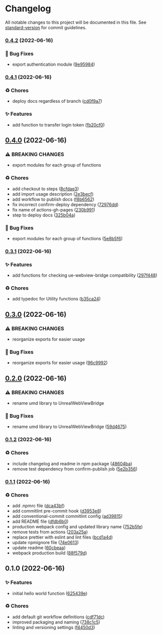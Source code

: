# Changelog

All notable changes to this project will be documented in this file. See [standard-version](https://github.com/conventional-changelog/standard-version) for commit guidelines.

### [0.4.2](https://github.com/KL-Engineering/ue-webview-bridge/branches/compare/v0.4.2%0Dv0.4.1) (2022-06-16)


### 🐛 Bug Fixes

* export authentication module ([9e95984](https://github.com/KL-Engineering/ue-webview-bridge/commits/9e959840888e8afe79333ce7838ce4f091404c8f))

### [0.4.1](https://github.com/KL-Engineering/ue-webview-bridge/branches/compare/v0.4.1%0Dv0.4.0) (2022-06-16)


### ♻️ Chores

* deploy docs regardless of branch ([cd0f9a7](https://github.com/KL-Engineering/ue-webview-bridge/commits/cd0f9a7016fed0c1a3fcc18c57726cd555ca538e))


### ✨ Features

* add function to transfer login token ([fb20cf0](https://github.com/KL-Engineering/ue-webview-bridge/commits/fb20cf0c582027d4ac5c3038223f236f6531fb6b))

## [0.4.0](https://github.com/KL-Engineering/ue-webview-bridge/branches/compare/v0.4.0%0Dv0.3.1) (2022-06-16)


### ⚠ BREAKING CHANGES

* export modules for each group of functions

### ♻️ Chores

* add checkout to steps ([8cfdae3](https://github.com/KL-Engineering/ue-webview-bridge/commits/8cfdae3f4547ed67d1b24764bab39cea48d2c6d0))
* add import usage description ([2e3becf](https://github.com/KL-Engineering/ue-webview-bridge/commits/2e3becf390d311733b62f38fc1661f703e6b8d56))
* add workflow to publish docs ([f8b6562](https://github.com/KL-Engineering/ue-webview-bridge/commits/f8b65625e65f862ee54cd2d370ab78f764521393))
* fix incorrect confirm-deploy dependency ([72976dd](https://github.com/KL-Engineering/ue-webview-bridge/commits/72976dd6cf9b19f67a48fa088cd2bc33ab19146f))
* fix name of actions-gh-pages ([230b991](https://github.com/KL-Engineering/ue-webview-bridge/commits/230b99180a6ed2c26837cdc51127e159b8d67310))
* step to deploy docs ([325b04a](https://github.com/KL-Engineering/ue-webview-bridge/commits/325b04a882ad65df0415d933a777285da411317f))


### 🐛 Bug Fixes

* export modules for each group of functions ([5e8b5f6](https://github.com/KL-Engineering/ue-webview-bridge/commits/5e8b5f680165d2a57bacbeec665356c2b96a1453))

### [0.3.1](https://github.com/KL-Engineering/ue-webview-bridge/branches/compare/v0.3.1%0Dv0.3.0) (2022-06-16)


### ✨ Features

* add functions for checking ue-webview-bridge compatibility ([297f448](https://github.com/KL-Engineering/ue-webview-bridge/commits/297f4480a0f23028ee2c2b439dd7e62c159af310))


### ♻️ Chores

* add typedoc for Utility functions ([b35ca24](https://github.com/KL-Engineering/ue-webview-bridge/commits/b35ca2433f8b597fabbb991217e09e103258f8ef))

## [0.3.0](https://github.com/KL-Engineering/ue-webview-bridge/branches/compare/v0.3.0%0Dv0.2.0) (2022-06-16)


### ⚠ BREAKING CHANGES

* reorganize exports for easier usage

### 🐛 Bug Fixes

* reorganize exports for easier usage ([96c9992](https://github.com/KL-Engineering/ue-webview-bridge/commits/96c9992c15bc113848a24e180da70919d1557d5e))

## [0.2.0](https://github.com/KL-Engineering/ue-webview-bridge/branches/compare/v0.2.0%0Dv0.1.2) (2022-06-16)


### ⚠ BREAKING CHANGES

* rename umd library to UnrealWebViewBridge

### 🐛 Bug Fixes

* rename umd library to UnrealWebViewBridge ([59d4675](https://github.com/KL-Engineering/ue-webview-bridge/commits/59d467532e4f279f99c210a3f29dddddb5f89eb8))

### [0.1.2](https://github.com/KL-Engineering/ue-webview-bridge/branches/compare/v0.1.2%0Dv0.1.1) (2022-06-16)


### ♻️ Chores

* include changelog and readme in npm package ([48604ba](https://github.com/KL-Engineering/ue-webview-bridge/commits/48604ba5417d06821bf4752e8d07a586326a8324))
* remove test dependency from confirm-publish job ([5e2b356](https://github.com/KL-Engineering/ue-webview-bridge/commits/5e2b3560a01fb05a8e87ad4c735f10be5bdd230d))

### [0.1.1](https://github.com/KL-Engineering/ue-webview-bridge/branches/compare/v0.1.1%0Dv0.1.0) (2022-06-16)


### ♻️ Chores

* add .npmrc file ([dca43bf](https://github.com/KL-Engineering/ue-webview-bridge/commits/dca43bf1999cf2a8697ec35ceb5a870befd8c005))
* add commitlint pre-commit hook ([d3953e8](https://github.com/KL-Engineering/ue-webview-bridge/commits/d3953e83e64d39898ed384046580e17953d6ffb7))
* add conventional-commit commitlint config ([ad39815](https://github.com/KL-Engineering/ue-webview-bridge/commits/ad39815b1546ad07a4f1884c815bec5df0861008))
* add README file ([dfdb6b0](https://github.com/KL-Engineering/ue-webview-bridge/commits/dfdb6b06b2ccc114108dbbbdb6fe5d334838d7f2))
* production webpack config and updated library name ([752b5fe](https://github.com/KL-Engineering/ue-webview-bridge/commits/752b5fe11ed2da508e4635846c974903d7f353d2))
* remove tests from actions ([203a25a](https://github.com/KL-Engineering/ue-webview-bridge/commits/203a25af5fe311581803682fc7f7b064df97bc5b))
* replace prettier with eslint and lint files ([bcd1a4d](https://github.com/KL-Engineering/ue-webview-bridge/commits/bcd1a4da0675adef01e301f6b6a8fa655a392c59))
* update npmignore file ([74e0613](https://github.com/KL-Engineering/ue-webview-bridge/commits/74e0613166b4e4e724d539e397c53230a8ac0ec9))
* update readme ([60cbeaa](https://github.com/KL-Engineering/ue-webview-bridge/commits/60cbeaa3be1030a9cfd26d8914f541172a625e5e))
* webpack production build ([88f579d](https://github.com/KL-Engineering/ue-webview-bridge/commits/88f579db9b70673834bfb96401b7375f32eddea0))

## 0.1.0 (2022-06-16)


### ✨ Features

* initial hello world function ([625439e](https://github.com/KL-Engineering/ue-webview-bridge/commits/625439e9e493e4608e35653ccfa735fb35773180))


### ♻️ Chores

* add default git workflow definitions ([cdf71dc](https://github.com/KL-Engineering/ue-webview-bridge/commits/cdf71dcc537e60bb687ff753fb5de4ebb72ee2b7))
* improved packaging and naming ([738c1c5](https://github.com/KL-Engineering/ue-webview-bridge/commits/738c1c5858fccdc797241c2823eced1bb90a23c1))
* linting and versioning settings ([f4450d3](https://github.com/KL-Engineering/ue-webview-bridge/commits/f4450d304998d4c1099bfd6f946ff0a35ba3a7ff))
